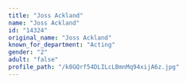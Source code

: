 ```yaml
---
title: "Joss Ackland"
name: "Joss Ackland"
id: "14324"
original_name: "Joss Ackland"
known_for_department: "Acting"
gender: "2"
adult: "false"
profile_path: "/k8GQrf54DLILcLBmnMq94xijA6z.jpg"
---
```

